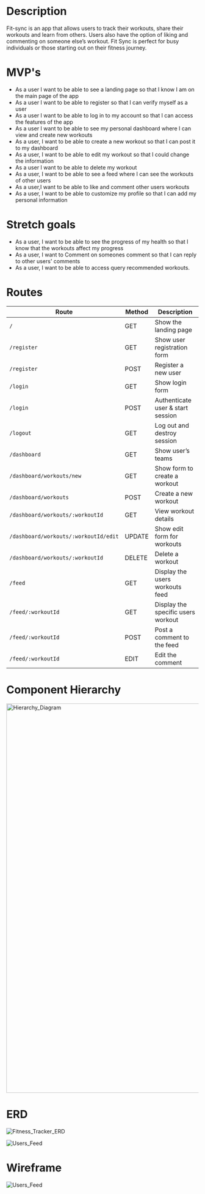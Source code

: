 # Description
Fit-sync is an app that allows users to track their workouts, share their workouts and learn from others. Users also have the option of liking and commenting on someone else’s workout. Fit Sync is perfect for busy individuals or those starting out on their fitness journey.

# MVP's
- As a user I want to be able to see a landing page so that I know I am on the main page of the app
- As a user I want to be able to register so that I can verify myself as a user
- As a user I want to be able to log in to my account so that I can access the features of the app
- As a user I want to be able to see my personal dashboard where I can view and create new workouts
- As a user, I want to be able to create a new workout so that I can post it to my dashboard
- As a user, I want to be able to edit my workout so that I could change the information
- As a user I want to be able to delete my workout
- As a user, I want to be able to see a feed where I can see the workouts of other users
- As a user,I want to be able to like and comment other users workouts
- As a user, I want to be able to customize my profile so that I can add my personal information

# Stretch goals
- As a user, I want to be able to see the progress of my health so that I know that the workouts affect my progress
- As a user, I want to Comment on someones comment so that I can reply to other users' comments
- As a user, I want to be able to access query recommended workouts.

# Routes

| **Route**                             | **Method** | **Description**                    |
| ------------------------------------- | ---------- | ---------------------------------- |
| `/`                                   | GET        | Show the landing page              |
| `/register`                           | GET        | Show user registration form        |
| `/register`                           | POST       | Register a new user                |
| `/login`                              | GET        | Show login form                    |
| `/login`                              | POST       | Authenticate user & start session  |
| `/logout`                             | GET        | Log out and destroy session        |
| `/dashboard`                          | GET        | Show user’s teams                  |
| `/dashboard/workouts/new`             | GET        | Show form to create a workout      |
| `/dashboard/workouts`                 | POST       | Create a new workout               |
| `/dashboard/workouts/:workoutId`      | GET        | View workout details               |
| `/dashboard/workouts/:workoutId/edit` | UPDATE     | Show edit form for workouts        |
| `/dashboard/workouts/:workoutId`      | DELETE     | Delete a workout                   |
| `/feed`                               | GET        | Display the users workouts feed    |
| `/feed/:workoutId`                    | GET        | Display the specific users workout |
| `/feed/:workoutId`                    | POST       | Post a comment to the feed         |
| `/feed/:workoutId`                    | EDIT       | Edit the comment                   |

# Component Hierarchy 
<img width="1018" alt="Hierarchy_Diagram" src="https://github.com/user-attachments/assets/27805d28-6335-45d9-858a-b2fd5021c1da" />

# ERD
![Fitness_Tracker_ERD](https://github.com/user-attachments/assets/0195dd6a-158d-4d61-9fa0-7f0572e5b749)


![Users_Feed](https://github.com/user-attachments/assets/dee1ff65-00d4-4062-ac36-8a3bc878c7fc)

# Wireframe



![Users_Feed](https://github.com/user-attachments/assets/32aff375-aa6e-44ba-910e-6cb4f9c6611d)










